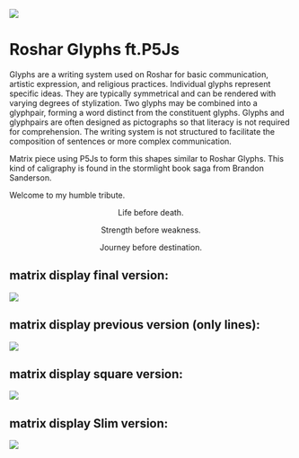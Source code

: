 <!--![](https://i.imgur.com/aXVHqFw.png) -->
![](https://i.imgur.com/mHIE5Do.png)

# Roshar Glyphs ft.P5Js

Glyphs are a writing system used on Roshar for basic communication, artistic expression, and religious practices. Individual glyphs represent specific ideas. They are typically symmetrical and can be rendered with varying degrees of stylization. Two glyphs may be combined into a glyphpair, forming a word distinct from the constituent glyphs. Glyphs and glyphpairs are often designed as pictographs so that literacy is not required for comprehension. The writing system is not structured to facilitate the composition of sentences or more complex communication. 

Matrix piece using P5Js to form this shapes similar to Roshar Glyphs. This kind of caligraphy is found in the stormlight book saga from Brandon Sanderson.

Welcome to my humble tribute.
<p align="center">
Life before death.
</p>
<p align="center">
Strength before weakness.
</p>
<p align="center">
Journey before destination.
</p>

## matrix display final version:
![](https://i.imgur.com/xdqSxOm.png)

## matrix display previous version (only lines):
![](https://i.imgur.com/FgzKkyI.png)

## matrix display square version:
![](https://i.imgur.com/XUqFUbC.png)
## matrix display Slim version:
![](https://i.imgur.com/QRyNsxV.png)
